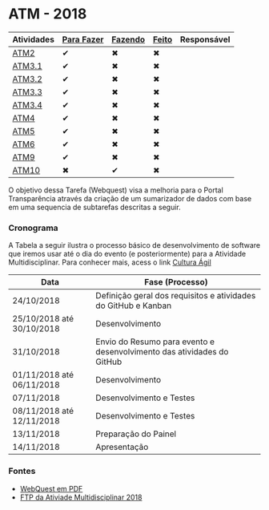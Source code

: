# ATM - 2018



Atividades   |   [Para Fazer](https://github.com/aceiro/atm_2018/issues?q=is%3Aissue+is%3Aopen+label%3ATODO)  |      [Fazendo](https://github.com/aceiro/atm_2018/issues?q=is%3Aissue+is%3Aopen+label%3ADOING)       |          [Feito](https://github.com/aceiro/atm_2018/labels/DONE)        | Responsável
------------ | ---------- | ------------------ | --------------------- | -----------
[ATM2](https://github.com/aceiro/atm_2018/issues/2)         | ✔          | ✖                 | ✖                     | 
[ATM3.1](https://github.com/aceiro/atm_2018/issues/3)       | ✔          | ✖                 | ✖                     | 
[ATM3.2](https://github.com/aceiro/atm_2018/issues/4)       | ✔          | ✖                 | ✖                     | 
[ATM3.3](https://github.com/aceiro/atm_2018/issues/5)       | ✔          | ✖                 | ✖                     | 
[ATM3.4](https://github.com/aceiro/atm_2018/issues/6)       | ✔          | ✖                 | ✖                     | 
[ATM4](https://github.com/aceiro/atm_2018/issues/7)         | ✔          | ✖                 | ✖                     | 
[ATM5](https://github.com/aceiro/atm_2018/issues/8)         | ✔          | ✖                 | ✖                     | 
[ATM6](https://github.com/aceiro/atm_2018/issues/9)         | ✔          | ✖                 | ✖                     | 
[ATM9](https://github.com/aceiro/atm_2018/issues/12)         | ✔          | ✖                 | ✖                     |
[ATM10](https://github.com/aceiro/atm_2018/issues/13)         | ✖          | ✔                 | ✖                     |

O objetivo dessa Tarefa (Webquest) visa a melhoria para o Portal Transparência através da criação de um sumarizador de dados com base em uma sequencia de subtarefas descritas a seguir. 

### Cronograma

A Tabela a seguir ilustra o processo básico de desenvolvimento de software que iremos usar até o dia do evento (e posteriormente) para a Atividade Multidisciplinar. Para conhecer mais, acess o link [Cultura Ágil](https://www.culturaagil.com.br/kanban-do-inicio-ao-fim/)

| Data | Fase (Processo) |
| ------ | ------ |
| 24/10/2018 | Definição geral dos requisitos e atividades do GitHub e Kanban |
| 25/10/2018 até 30/10/2018| Desenvolvimento |
| 31/10/2018 | Envio do Resumo para evento e desenvolvimento das atividades do GitHub |
| 01/11/2018 até 06/11/2018| Desenvolvimento |
| 07/11/2018 | Desenvolvimento e Testes |
| 08/11/2018 até 12/11/2018 | Desenvolvimento e Testes |
| 13/11/2018 | Preparação do Painel |
| 14/11/2018 | Apresentação |


### Fontes
- [WebQuest em PDF](http://ftprc.asser.com.br/~eantonio/arquivo/atm/ATIVIDADES_MULTIDISCIPLINARES_2_2018.pdf)
- [FTP da Ativiade Multidisciplinar 2018](http://ftprc.asser.com.br/~eantonio/atm.html)



